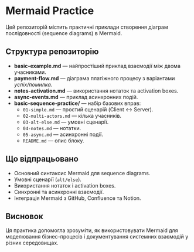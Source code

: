 # Mermaid Practice

Цей репозиторій містить практичні приклади створення діаграм послідовності (sequence diagrams) в Mermaid.

## Структура репозиторію

- **basic-example.md** — найпростіший приклад взаємодії між двома учасниками.
- **payment-flow.md** — діаграма платіжного процесу з варіантами *успіх/помилка*.
- **notes-activation.md** — використання нотаток та activation boxes.
- **async-events.md** — приклад асинхронних подій.
- **basic-sequence-practice/** — набір базових вправ:
  - `01-simple.md` — простий сценарій (Client ↔ Server).
  - `02-multi-actors.md` — кілька учасників.
  - `03-alt-else.md` — умовні сценарії.
  - `04-notes.md` — нотатки.
  - `05-async.md` — асинхронні події.
  - `README.md` — опис блоку.

## Що відпрацьовано

- Основний синтаксис Mermaid для sequence diagrams.  
- Умовні сценарії (`alt/else`).  
- Використання нотаток і activation boxes.  
- Синхронні та асинхронні взаємодії.  
- Інтеграція Mermaid з GitHub, Confluence та Notion.

## Висновок

Ця практика допомогла зрозуміти, як використовувати Mermaid для моделювання бізнес-процесів і документування системних взаємодій у різних середовищах.
